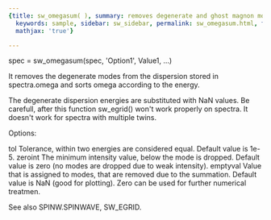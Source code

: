 ```yaml
---
{title: sw_omegasum( ), summary: removes degenerate and ghost magnon modes from spectrum,
  keywords: sample, sidebar: sw_sidebar, permalink: sw_omegasum.html, folder: swfiles,
  mathjax: 'true'}

---
```

 
spec = sw_omegasum(spec, 'Option1', Value1, ...)
 
It removes the degenerate modes from the dispersion stored in
spectra.omega and sorts omega according to the energy.
 
The degenerate dispersion energies are substituted with NaN values. Be
carefull, after this function sw_egrid() won't work properly on spectra.
It doesn't work for spectra with multiple twins.
 
Options:
 
tol       Tolerance, within two energies are considered equal. Default
          value is 1e-5.
zeroint   The minimum intensity value, below the mode is dropped. Default
          value is zero (no modes are dropped due to weak intensity).
emptyval  Value that is assigned to modes, that are removed due to the
          summation. Default value is NaN (good for plotting). Zero can
          be used for further numerical treatmen.
 
See also SPINW.SPINWAVE, SW_EGRID.
 

